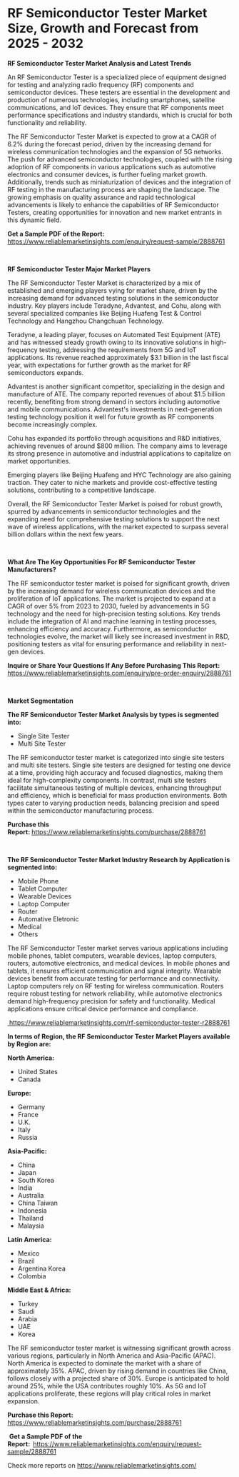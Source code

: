 <p><h1>RF Semiconductor Tester Market Size, Growth and Forecast from 2025 - 2032</h1></p><p><strong>RF Semiconductor Tester Market Analysis and Latest Trends</strong></p>
<p><p>An RF Semiconductor Tester is a specialized piece of equipment designed for testing and analyzing radio frequency (RF) components and semiconductor devices. These testers are essential in the development and production of numerous technologies, including smartphones, satellite communications, and IoT devices. They ensure that RF components meet performance specifications and industry standards, which is crucial for both functionality and reliability.</p><p>The RF Semiconductor Tester Market is expected to grow at a CAGR of 6.2% during the forecast period, driven by the increasing demand for wireless communication technologies and the expansion of 5G networks. The push for advanced semiconductor technologies, coupled with the rising adoption of RF components in various applications such as automotive electronics and consumer devices, is further fueling market growth. Additionally, trends such as miniaturization of devices and the integration of RF testing in the manufacturing process are shaping the landscape. The growing emphasis on quality assurance and rapid technological advancements is likely to enhance the capabilities of RF Semiconductor Testers, creating opportunities for innovation and new market entrants in this dynamic field.</p></p>
<p><strong>Get a Sample PDF of the Report:&nbsp;</strong> <a href="https://www.reliablemarketinsights.com/enquiry/request-sample/2888761?utm_campaign=3138&utm_medium=2&utm_source=Github&utm_content=ia&utm_term=14032025&utm_id=rf-semiconductor-tester">https://www.reliablemarketinsights.com/enquiry/request-sample/2888761</a></p>
<p>&nbsp;</p>
<p><strong>RF Semiconductor Tester Major Market Players</strong></p>
<p><p>The RF Semiconductor Tester Market is characterized by a mix of established and emerging players vying for market share, driven by the increasing demand for advanced testing solutions in the semiconductor industry. Key players include Teradyne, Advantest, and Cohu, along with several specialized companies like Beijing Huafeng Test & Control Technology and Hangzhou Changchuan Technology.</p><p>Teradyne, a leading player, focuses on Automated Test Equipment (ATE) and has witnessed steady growth owing to its innovative solutions in high-frequency testing, addressing the requirements from 5G and IoT applications. Its revenue reached approximately $3.1 billion in the last fiscal year, with expectations for further growth as the market for RF semiconductors expands.</p><p>Advantest is another significant competitor, specializing in the design and manufacture of ATE. The company reported revenues of about $1.5 billion recently, benefiting from strong demand in sectors including automotive and mobile communications. Advantest's investments in next-generation testing technology position it well for future growth as RF components become increasingly complex.</p><p>Cohu has expanded its portfolio through acquisitions and R&D initiatives, achieving revenues of around $800 million. The company aims to leverage its strong presence in automotive and industrial applications to capitalize on market opportunities.</p><p>Emerging players like Beijing Huafeng and HYC Technology are also gaining traction. They cater to niche markets and provide cost-effective testing solutions, contributing to a competitive landscape.</p><p>Overall, the RF Semiconductor Tester Market is poised for robust growth, spurred by advancements in semiconductor technologies and the expanding need for comprehensive testing solutions to support the next wave of wireless applications, with the market expected to surpass several billion dollars within the next few years.</p></p>
<p>&nbsp;</p>
<p><strong>What Are The Key Opportunities For RF Semiconductor Tester Manufacturers?</strong></p>
<p><p>The RF semiconductor tester market is poised for significant growth, driven by the increasing demand for wireless communication devices and the proliferation of IoT applications. The market is projected to expand at a CAGR of over 5% from 2023 to 2030, fueled by advancements in 5G technology and the need for high-precision testing solutions. Key trends include the integration of AI and machine learning in testing processes, enhancing efficiency and accuracy. Furthermore, as semiconductor technologies evolve, the market will likely see increased investment in R&D, positioning testers as vital for ensuring performance and reliability in next-gen devices.</p></p>
<p><strong>Inquire or Share Your Questions If Any Before Purchasing This Report:</strong> <a href="https://www.reliablemarketinsights.com/enquiry/pre-order-enquiry/2888761?utm_campaign=3138&utm_medium=2&utm_source=Github&utm_content=ia&utm_term=14032025&utm_id=rf-semiconductor-tester">https://www.reliablemarketinsights.com/enquiry/pre-order-enquiry/2888761</a></p>
<p>&nbsp;</p>
<p><strong>Market Segmentation</strong></p>
<p><strong>The RF Semiconductor Tester Market Analysis by types is segmented into:</strong></p>
<p><ul><li>Single Site Tester</li><li>Multi Site Tester</li></ul></p>
<p><p>The RF semiconductor tester market is categorized into single site testers and multi site testers. Single site testers are designed for testing one device at a time, providing high accuracy and focused diagnostics, making them ideal for high-complexity components. In contrast, multi site testers facilitate simultaneous testing of multiple devices, enhancing throughput and efficiency, which is beneficial for mass production environments. Both types cater to varying production needs, balancing precision and speed within the semiconductor manufacturing process.</p></p>
<p><strong>Purchase this Report:&nbsp;</strong><a href="https://www.reliablemarketinsights.com/purchase/2888761?utm_campaign=3138&utm_medium=2&utm_source=Github&utm_content=ia&utm_term=14032025&utm_id=rf-semiconductor-tester">https://www.reliablemarketinsights.com/purchase/2888761</a></p>
<p>&nbsp;</p>
<p><strong>The RF Semiconductor Tester Market Industry Research by Application is segmented into:</strong></p>
<p><ul><li>Mobile Phone</li><li>Tablet Computer</li><li>Wearable Devices</li><li>Laptop Computer</li><li>Router</li><li>Automative Eletronic</li><li>Medical</li><li>Others</li></ul></p>
<p><p>The RF Semiconductor Tester market serves various applications including mobile phones, tablet computers, wearable devices, laptop computers, routers, automotive electronics, and medical devices. In mobile phones and tablets, it ensures efficient communication and signal integrity. Wearable devices benefit from accurate testing for performance and connectivity. Laptop computers rely on RF testing for wireless communication. Routers require robust testing for network reliability, while automotive electronics demand high-frequency precision for safety and functionality. Medical applications ensure critical device performance and compliance.</p></p>
<p><a href="https://www.reliablemarketinsights.com/rf-semiconductor-tester-r2888761?utm_campaign=3138&utm_medium=2&utm_source=Github&utm_content=ia&utm_term=14032025&utm_id=rf-semiconductor-tester">&nbsp;https://www.reliablemarketinsights.com/rf-semiconductor-tester-r2888761</a></p>
<p><strong>In terms of Region, the RF Semiconductor Tester Market Players available by Region are:</strong></p>
<p>
    <p> <strong> North America: </strong>
        <ul>
            <li>United States</li>
            <li>Canada</li>
        </ul>
        </p> 
    <p> <strong> Europe: </strong>
        <ul>
            <li>Germany</li>
            <li>France</li>
            <li>U.K.</li>
            <li>Italy</li>
            <li>Russia</li>
        </ul>
        </p> 
    <p> <strong> Asia-Pacific: </strong>
        <ul>
            <li>China</li>
            <li>Japan</li>
            <li>South Korea</li>
            <li>India</li>
            <li>Australia</li>
            <li>China Taiwan</li>
            <li>Indonesia</li>
            <li>Thailand</li>
            <li>Malaysia</li>
        </ul>
        </p> 
    <p> <strong> Latin America: </strong>
        <ul>
            <li>Mexico</li>
            <li>Brazil</li>
            <li>Argentina Korea</li>
            <li>Colombia</li>
        </ul>
        </p> 
    <p> <strong> Middle East & Africa: </strong>
        <ul>
            <li>Turkey</li>
            <li>Saudi</li>
            <li>Arabia</li>
            <li>UAE</li>
            <li>Korea</li>
        </ul>
    </p>
    </p>
<p><p>The RF semiconductor tester market is witnessing significant growth across various regions, particularly in North America and Asia-Pacific (APAC). North America is expected to dominate the market with a share of approximately 35%. APAC, driven by rising demand in countries like China, follows closely with a projected share of 30%. Europe is anticipated to hold around 25%, while the USA contributes roughly 10%. As 5G and IoT applications proliferate, these regions will play critical roles in market expansion.</p></p>
<p><strong>Purchase this Report: </strong><a href="https://www.reliablemarketinsights.com/purchase/2888761?utm_campaign=3138&utm_medium=2&utm_source=Github&utm_content=ia&utm_term=14032025&utm_id=rf-semiconductor-tester">https://www.reliablemarketinsights.com/purchase/2888761</a></p>
<p>&nbsp;<strong>Get a Sample PDF of the Report:&nbsp;&nbsp;</strong><a href="https://www.reliablemarketinsights.com/enquiry/request-sample/2888761?utm_campaign=3138&utm_medium=2&utm_source=Github&utm_content=ia&utm_term=14032025&utm_id=rf-semiconductor-tester">https://www.reliablemarketinsights.com/enquiry/request-sample/2888761</a></p>
<p><strong></strong></p>
<p>Check more reports on <a href="https://www.reliablemarketinsights.com/?utm_campaign=3138&utm_medium=2&utm_source=Github&utm_content=ia&utm_term=14032025&utm_id=rf-semiconductor-tester">https://www.reliablemarketinsights.com/</a></p>